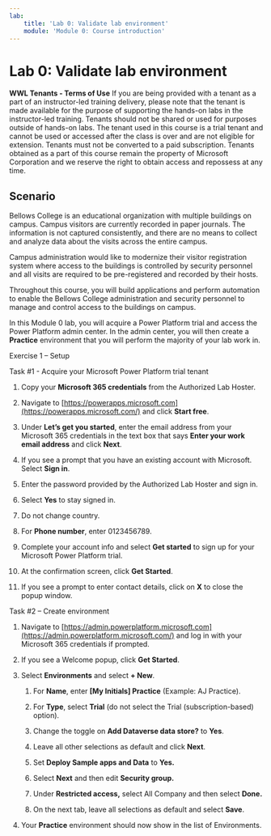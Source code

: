 ```yaml
---
lab:
    title: 'Lab 0: Validate lab environment'
    module: 'Module 0: Course introduction'
---
```


# Lab 0: Validate lab environment

**WWL Tenants - Terms of Use**
If you are being provided with a tenant as a part of an instructor-led training delivery, please note that the tenant is made available for the purpose of supporting the hands-on labs in the instructor-led training. 
Tenants should not be shared or used for purposes outside of hands-on labs. The tenant used in this course is a trial tenant and cannot be used or accessed after the class is over and are not eligible for extension. 
Tenants must not be converted to a paid subscription. Tenants obtained as a part of this course remain the property of Microsoft Corporation and we reserve the right to obtain access and repossess at any time. 

## Scenario

Bellows College is an educational organization with multiple buildings on campus. Campus visitors are currently recorded in paper journals. The information is not captured consistently, and there are no means to collect and analyze data about the visits across the entire campus.

Campus administration would like to modernize their visitor registration system where access to the buildings is controlled by security personnel and all visits are required to be pre-registered and recorded by their hosts.

Throughout this course, you will build applications and perform automation to enable the Bellows College administration and security personnel to manage and control access to the buildings on campus.

In this Module 0 lab, you will acquire a Power Platform trial and access the Power Platform admin center. In the admin center, you will then create a **Practice** environment that you will perform the majority of your lab work in.


Exercise 1 – Setup

Task #1 - Acquire your Microsoft Power Platform trial tenant

1. Copy your **Microsoft 365 credentials** from the Authorized Lab Hoster.

2. Navigate to [https://powerapps.microsoft.com](https://powerapps.microsoft.com/) and click **Start free**.

3. Under **Let’s get you started**, enter the email address from your Microsoft 365 credentials in the text box that says **Enter your work email address** and click **Next**.

4. If you see a prompt that you have an existing account with Microsoft. Select **Sign in**.

5. Enter the password provided by the Authorized Lab Hoster and sign in.

6. Select **Yes** to stay signed in.

7. Do not change country.

8. For **Phone number**, enter 0123456789.

9. Complete your account info and select **Get started** to sign up for your Microsoft Power Platform trial.

10. At the confirmation screen, click **Get Started**.

11. If you see a prompt to enter contact details, click on **X** to close the popup window.

Task #2 – Create environment

1. Navigate to [https://admin.powerplatform.microsoft.com](https://admin.powerplatform.microsoft.com/) and log in with your Microsoft 365 credentials if prompted.

2. If you see a Welcome popup, click **Get Started**.

3. Select **Environments** and select **+ New**.

	1. For **Name**, enter **[My Initials] Practice** (Example: AJ Practice).

	2. For **Type**, select **Trial** (do not select the Trial (subscription-based) option).

	3. Change the toggle on **Add Dataverse data store?** to **Yes**.

	4. Leave all other selections as default and click **Next**.

	5. Set **Deploy Sample apps and Data** to **Yes.**

	6. Select **Next** and then edit **Security group.**

	7. Under **Restricted access,** select All Company and then select **Done.**

	7. On the next tab, leave all selections as default and select **Save**.

4. Your **Practice** environment should now show in the list of Environments.
